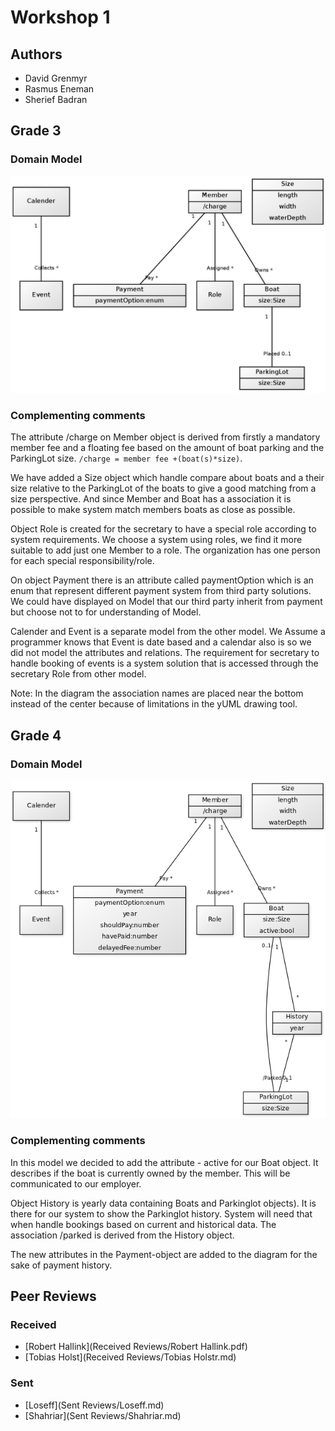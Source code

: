 # Workshop 1

## Authors
- David Grenmyr
- Rasmus Eneman
- Sherief Badran

## Grade 3
### Domain Model
![Domain model](https://raw.githubusercontent.com/Grenmyr/Portfolio-Objektorienteradanalys/master/pics/grade3.JPG)

### Complementing comments

The attribute /charge on Member object is derived from firstly a mandatory member fee
and a floating fee based on the amount of boat parking and the ParkingLot size.
`/charge = member fee +(boat(s)*size)`.

We have added a Size object which handle compare about boats and a their size relative to
the ParkingLot of the boats to give a good matching from a size perspective. And since Member and
Boat has a association it is possible to make system match members boats as close as possible.

Object Role is created for the secretary to have a special role according to system requirements.
We choose a system using roles, we find it more suitable to add just one Member to a role.
The organization has one person for each special responsibility/role.

On object Payment there is an attribute called paymentOption which is an enum that represent different payment system from
third party solutions. We could have displayed on Model that our third party inherit from payment
but choose not to for understanding of Model.

Calender and Event is a separate model from the other model. We Assume a programmer knows that Event is date based and a calendar
also is so we did not model the attributes and relations. The requirement for secretary to handle booking of events is a system
solution that is accessed through the secretary Role from other model.

Note: In the diagram the association names are placed near the bottom instead of the center because of
limitations in the yUML drawing tool.

## Grade 4
### Domain Model
![Domain model](https://raw.githubusercontent.com/Grenmyr/Portfolio-Objektorienteradanalys/master/pics/grade4.png)

### Complementing comments

In this model we decided to add the attribute - active for our Boat object. It describes if the boat is currently
owned by the member. This will be communicated to our employer.

Object History is yearly data containing Boats and Parkinglot objects).
It is there for our system to show the Parkinglot history. System will need that when handle bookings
based on current and historical data.
The association /parked is derived from the History object.

The new attributes in the Payment-object are added to the diagram for the sake of payment history.

## Peer Reviews
### Received
- [Robert Hallink](Received Reviews/Robert Hallink.pdf)
- [Tobias Holst](Received Reviews/Tobias Holstr.md)

### Sent
- [Loseff](Sent Reviews/Loseff.md)
- [Shahriar](Sent Reviews/Shahriar.md)
